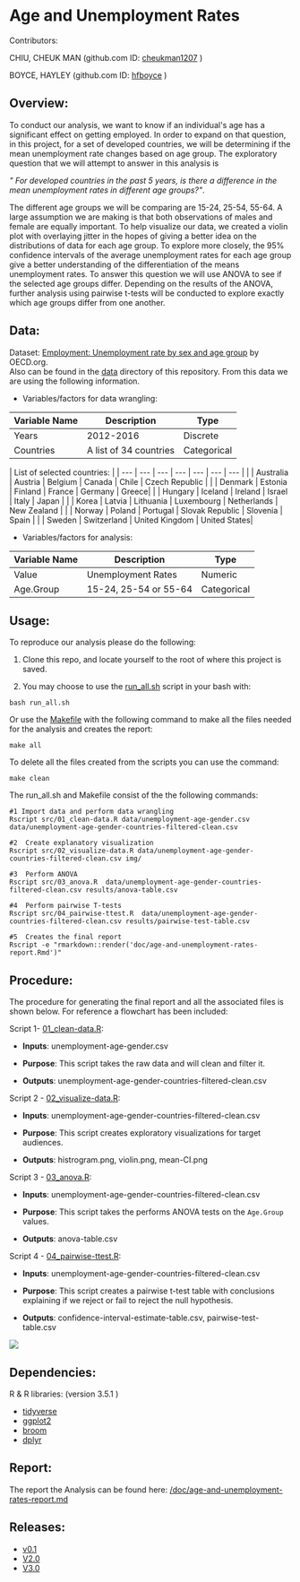 
# Age and Unemployment Rates

Contributors: 

CHIU, CHEUK MAN (github.com ID: [cheukman1207](https://github.com/cheukman1207) )

BOYCE, HAYLEY (github.com ID: [hfboyce](https://github.com/hfboyce) )

## Overview:

To conduct our analysis, we want to know if an individual's age has a significant effect on getting employed. In order to expand on that question, in this project, for a set of developed countries, we will be determining if the mean unemployment rate changes based on age group. The exploratory question that we will attempt to answer in this analysis is  

*" For developed countries in the past 5 years, is there a difference in the mean unemployment rates in different age groups?"*. 

The different age groups we will be comparing are 15-24, 25-54, 55-64. A large assumption we are making is that both observations of males and female are equally important. To help visualize our data, we created a violin plot with overlaying jitter in the hopes of giving a better idea on the distributions of data for each age group. To explore more closely, the 95% confidence intervals of the average unemployment rates for each age group give a better understanding of the differentiation of the means unemployment rates. 
To answer this question we will use ANOVA to see if the selected age groups differ. Depending on the results of the ANOVA, further analysis using pairwise t-tests will be conducted to explore exactly which age groups differ from one another.

## Data:

Dataset: [Employment: Unemployment rate by sex and age group](https://stats.oecd.org/index.aspx?queryid=54743) by OECD.org.   
Also can be found in the [data](https://github.com/UBC-MDS/DSCI_522-Age-and-Unemployment-Rates/tree/master/data) directory of this repository. From this data we are using the following information. 

- Variables/factors for data wrangling: 

| Variable Name | Description | Type |
| --- | --- | --- |
| Years | 2012-2016 | Discrete |
| Countries | A list of 34 countries | Categorical |

| List of selected countries: |
| --- | --- | --- | --- | --- | --- | --- |
| | Australia | Austria | Belgium | Canada |	Chile | Czech Republic |
| | Denmark |	Estonia | Finland |	France | Germany | Greece|
| | Hungary | Iceland |	Ireland | Israel |	Italy |	Japan |
| | Korea |	Latvia | Lithuania |	Luxembourg |	Netherlands | New Zealand |
| | Norway | Poland |	Portugal |	Slovak Republic | Slovenia |	Spain |
| | Sweden |	Switzerland | United Kingdom |	United States|


- Variables/factors for analysis: 

| Variable Name | Description | Type |
| --- | --- | --- |
| Value | Unemployment Rates | Numeric |
| Age.Group | 15-24, 25-54 or 55-64 | Categorical |

## Usage:

To reproduce our analysis please do the following: 

1. Clone this repo, and locate yourself to the root of where this project is saved.

2. You may choose to use the [run_all.sh](https://github.com/hfboyce/DSCI_522-Age-and-Unemployment-Rates/blob/master/run_all.sh) script in your bash with:

``` 
bash run_all.sh
```

  Or use the [Makefile](https://github.com/UBC-MDS/DSCI_522-Age-and-Unemployment-Rates/blob/master/Makefile) with the following command to make all the files needed for the analysis and creates the report: 

```
make all
```

To delete all the files created from the scripts you can use the command:

```
make clean
```

The run_all.sh and Makefile consist of the the following commands:

```
#1 Import data and perform data wrangling
Rscript src/01_clean-data.R data/unemployment-age-gender.csv data/unemployment-age-gender-countries-filtered-clean.csv 

#2  Create explanatory visualization
Rscript src/02_visualize-data.R data/unemployment-age-gender-countries-filtered-clean.csv img/

#3  Perform ANOVA
Rscript src/03_anova.R  data/unemployment-age-gender-countries-filtered-clean.csv results/anova-table.csv 

#4  Perform pairwise T-tests
Rscript src/04_pairwise-ttest.R  data/unemployment-age-gender-countries-filtered-clean.csv results/pairwise-test-table.csv

#5  Creates the final report
Rscript -e "rmarkdown::render('doc/age-and-unemployment-rates-report.Rmd')"  
```


## Procedure: 

The procedure for generating the final report and all the associated files is shown below. For reference a flowchart has been included:

Script 1- [01_clean-data.R](https://github.com/UBC-MDS/DSCI_522-Age-and-Unemployment-Rates/blob/master/src/01_clean-data.R): 

- **Inputs**: unemployment-age-gender.csv    

- **Purpose**: This script takes the raw data  and will clean and filter it. 

- **Outputs**:  unemployment-age-gender-countries-filtered-clean.csv   

Script 2 - [02_visualize-data.R](https://github.com/UBC-MDS/DSCI_522-Age-and-Unemployment-Rates/blob/master/src/02_visualize-data.R): 

- **Inputs**: unemployment-age-gender-countries-filtered-clean.csv

- **Purpose**: This script creates exploratory visualizations for target audiences. 

- **Outputs**:  histrogram.png, violin.png, mean-CI.png 

Script 3 - [03_anova.R](https://github.com/UBC-MDS/DSCI_522-Age-and-Unemployment-Rates/blob/master/src/03_anova.R): 

- **Inputs**: unemployment-age-gender-countries-filtered-clean.csv

- **Purpose**: This script takes the performs ANOVA tests on the `Age.Group` values. 

- **Outputs**: anova-table.csv

Script 4 - [04_pairwise-ttest.R](https://github.com/UBC-MDS/DSCI_522-Age-and-Unemployment-Rates/blob/master/src/04_pairwise-ttest.R): 

- **Inputs**: unemployment-age-gender-countries-filtered-clean.csv

- **Purpose**: This script creates a pairwise t-test table with conclusions explaining if we reject or fail to reject the null hypothesis.

- **Outputs**:  confidence-interval-estimate-table.csv, pairwise-test-table.csv

![](https://raw.githubusercontent.com/cheukman1207/DSCI_522-Age-and-Unemployment-Rates/master/img/flow-chart.png)



## Dependencies:

 R & R libraries:  (version 3.5.1 )   
 
 - [tidyverse](https://github.com/tidyverse)  
 - [ggplot2](https://github.com/tidyverse/ggplot2)  
 - [broom](https://github.com/tidymodels/broom)
 - [dplyr](https://github.com/tidyverse/dpylr)
 
## Report: 

The report the Analysis can be found here: [/doc/age-and-unemployment-rates-report.md](https://github.com/UBC-MDS/DSCI_522-Age-and-Unemployment-Rates/blob/master/doc/age-and-unemployment-rates-report.md)

## Releases:

- [v0.1](https://github.com/UBC-MDS/DSCI_522-Age-and-Unemployment-Rates/releases/tag/v0.1)
- [V2.0](https://github.com/UBC-MDS/DSCI_522-Age-and-Unemployment-Rates/releases/tag/V2.0)
- [V3.0](https://github.com/UBC-MDS/DSCI_522-Age-and-Unemployment-Rates/releases/tag/V3.0)
 
